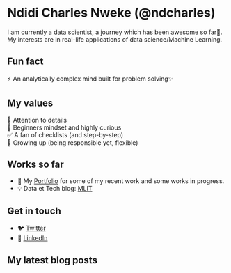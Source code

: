 # Ndidi Charles Nweke (@ndcharles)

I am currently a data scientist, a journey which has been awesome so far🙌. My interests are in real-life applications of data science/Machine Learning.

## Fun fact
<!-- 🔭 I’m currently working on [Cheta](https://cheta.com.ng)<br>
Cheta is a project born out of my classroom experience. After leaving the classroom, I was still a home lesson teacher for a while. It was then that I realised how difficult it is to help kids practice for common entrance examinations (NCEE). This is me trying to build something for myself using my knowledge of WordPress.<br>

🔭 I’m currently working on Stopeet! A search platform to help detect fake job locations.
-->
⚡ An analytically complex mind built for problem solving✨<br>

## My values
🔭 Attention to details<br>
🌱 Beginners mindset and highly curious<br>
✅ A fan of checklists (and step-by-step)<br>
🚀 Growing up (being responsible yet, flexible)<br>

<!--
👋 💖 Safety and trust<br>
🌟 Expression as authentic self<br>
🍏 Beginner's mindset and curiosity<br>
 Shared norms<br>
🚀 Elevate the underrepresented
🔪
 💕
- 🔭 I’m currently working on ...
- 🌱 I’m currently learning ...
- 👯 I’m looking to collaborate on ...
- 🤔 I’m looking for help with ...
- 💬 Ask me about ...
- 📫 How to reach me: ...
- 😄 Pronouns: ...
- ⚡ Fun fact: ...

* :iphone: [Facebook](https://facebook.com/ndcharles) 
* :bulb: Data et Tech blog: [MLIT](https://ndcharles.github.io)<br>

#### ... more on me and about MyLifeInTech are [also available](https://opendiari.com/topics/my-life-in-tech).

-->

## Works so far
* 🔭 My [Portfolio](https://ndcharles.github.io/data_portfolio) for some of my recent work and some works in progress.
* :bulb: Data et Tech blog: [MLIT](https://ndcharles.github.io)<br>

## Get in touch
* :bird: [Twitter](https://twitter.com/nndcharles)<br>
* :necktie: [LinkedIn](https://linkedin.com/in/nndcharles)<br>

## My latest blog posts
<!-- BLOG-POST-LIST:START -->
<!-- BLOG-POST-LIST:END -->
